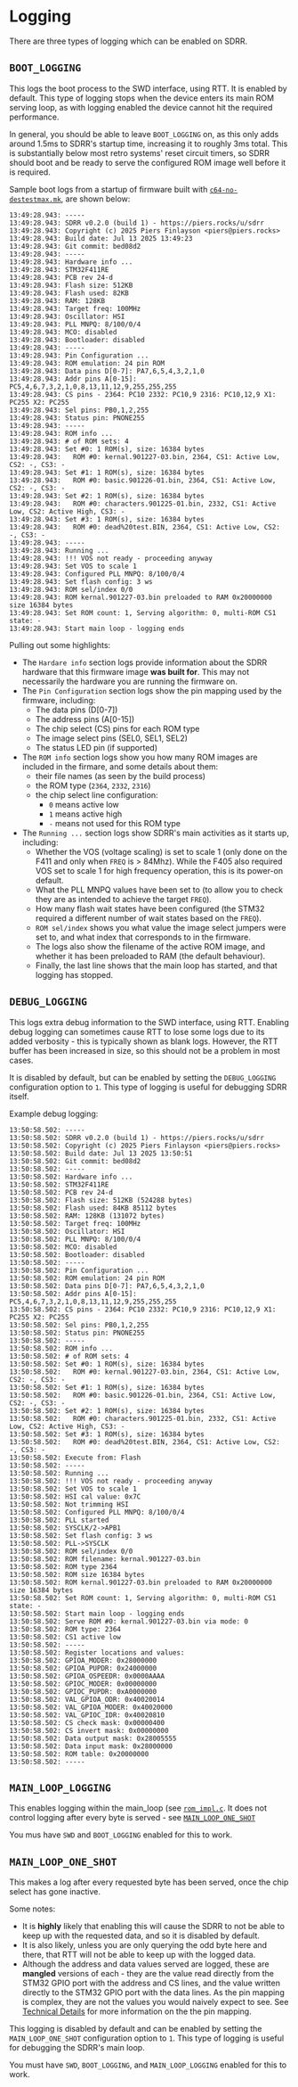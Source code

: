 # Logging

There are three types of logging which can be enabled on SDRR.

## `BOOT_LOGGING`

This logs the boot process to the SWD interface, using RTT.  It is enabled by default.  This type of logging stops when the device enters its main ROM serving loop, as with logging enabled the device cannot hit the required performance.

In general, you should be able to leave `BOOT_LOGGING` on, as this only adds around 1.5ms to SDRR's startup time, increasing it to roughly 3ms total.  This is substantially below most retro systems' reset circuit timers, so SDRR should boot and be ready to serve the configured ROM image well before it is required.

Sample boot logs from a startup of firmware built with [`c64-no-destestmax.mk`](/config/c64-no-destestmax.mk), are shown below:

```log
13:49:28.943: -----
13:49:28.943: SDRR v0.2.0 (build 1) - https://piers.rocks/u/sdrr
13:49:28.943: Copyright (c) 2025 Piers Finlayson <piers@piers.rocks>
13:49:28.943: Build date: Jul 13 2025 13:49:23
13:49:28.943: Git commit: bed08d2
13:49:28.943: -----
13:49:28.943: Hardware info ...
13:49:28.943: STM32F411RE
13:49:28.943: PCB rev 24-d
13:49:28.943: Flash size: 512KB
13:49:28.943: Flash used: 82KB
13:49:28.943: RAM: 128KB
13:49:28.943: Target freq: 100MHz
13:49:28.943: Oscillator: HSI
13:49:28.943: PLL MNPQ: 8/100/0/4
13:49:28.943: MCO: disabled
13:49:28.943: Bootloader: disabled
13:49:28.943: -----
13:49:28.943: Pin Configuration ...
13:49:28.943: ROM emulation: 24 pin ROM
13:49:28.943: Data pins D[0-7]: PA7,6,5,4,3,2,1,0
13:49:28.943: Addr pins A[0-15]: PC5,4,6,7,3,2,1,0,8,13,11,12,9,255,255,255
13:49:28.943: CS pins - 2364: PC10 2332: PC10,9 2316: PC10,12,9 X1: PC255 X2: PC255
13:49:28.943: Sel pins: PB0,1,2,255
13:49:28.943: Status pin: PNONE255
13:49:28.943: -----
13:49:28.943: ROM info ...
13:49:28.943: # of ROM sets: 4
13:49:28.943: Set #0: 1 ROM(s), size: 16384 bytes
13:49:28.943:   ROM #0: kernal.901227-03.bin, 2364, CS1: Active Low, CS2: -, CS3: -
13:49:28.943: Set #1: 1 ROM(s), size: 16384 bytes
13:49:28.943:   ROM #0: basic.901226-01.bin, 2364, CS1: Active Low, CS2: -, CS3: -
13:49:28.943: Set #2: 1 ROM(s), size: 16384 bytes
13:49:28.943:   ROM #0: characters.901225-01.bin, 2332, CS1: Active Low, CS2: Active High, CS3: -
13:49:28.943: Set #3: 1 ROM(s), size: 16384 bytes
13:49:28.943:   ROM #0: dead%20test.BIN, 2364, CS1: Active Low, CS2: -, CS3: -
13:49:28.943: -----
13:49:28.943: Running ...
13:49:28.943: !!! VOS not ready - proceeding anyway
13:49:28.943: Set VOS to scale 1
13:49:28.943: Configured PLL MNPQ: 8/100/0/4
13:49:28.943: Set flash config: 3 ws
13:49:28.943: ROM sel/index 0/0
13:49:28.943: ROM kernal.901227-03.bin preloaded to RAM 0x20000000 size 16384 bytes
13:49:28.943: Set ROM count: 1, Serving algorithm: 0, multi-ROM CS1 state: -
13:49:28.943: Start main loop - logging ends
```

Pulling out some highlights:

- The `Hardare info` section logs provide information about the SDRR hardware that this firmware image **was built for**.  This may not necessarily the hardware you are running the firmware on.
- The `Pin Configuration` section logs show the pin mapping used by the firmware, including:
  - The data pins (D[0-7])
  - The address pins (A[0-15])
  - The chip select (CS) pins for each ROM type
  - The image select pins (SEL0, SEL1, SEL2)
  - The status LED pin (if supported)
- The `ROM info` section logs show you how many ROM images are included in the firmare, and some details about them:
  - their file names (as seen by the build process)
  - the ROM type (`2364`, `2332`, `2316`)
  - the chip select line configuration:
    - `0` means active low
    - `1` means active high
    - `-` means not used for this ROM type
- The `Running ...` section logs show SDRR's main activities as it starts up, including:
  - Whether the VOS (voltage scaling) is set to scale 1 (only done on the F411 and only when `FREQ` is > 84Mhz).  While the F405 also required VOS set to scale 1 for high frequency operation, this is its power-on default.
  - What the PLL MNPQ values have been set to (to allow you to check they are as intended to achieve the target `FREQ`).
  - How many flash wait states have been configured (the STM32 required a different number of wait states based on the `FREQ`).
  - `ROM sel/index` shows you what value the image select jumpers were set to, and what index that corresponds to in the firmware.
  - The logs also show the filename of the active ROM image, and whether it has been preloaded to RAM (the default behaviour).
  - Finally, the last line shows that the main loop has started, and that logging has stopped.

## `DEBUG_LOGGING`

This logs extra debug information to the SWD interface, using RTT.  Enabling debug logging can sometimes cause RTT to lose some logs due to its added verbosity - this is typically shown as blank logs.  However, the RTT buffer has been increased in size, so this should not be a problem in most cases.

It is disabled by default, but can be enabled by setting the `DEBUG_LOGGING` configuration option to `1`.  This type of logging is useful for debugging SDRR itself.

Example debug logging:

```log
13:50:58.502: -----
13:50:58.502: SDRR v0.2.0 (build 1) - https://piers.rocks/u/sdrr
13:50:58.502: Copyright (c) 2025 Piers Finlayson <piers@piers.rocks>
13:50:58.502: Build date: Jul 13 2025 13:50:51
13:50:58.502: Git commit: bed08d2
13:50:58.502: -----
13:50:58.502: Hardware info ...
13:50:58.502: STM32F411RE
13:50:58.502: PCB rev 24-d
13:50:58.502: Flash size: 512KB (524288 bytes)
13:50:58.502: Flash used: 84KB 85112 bytes
13:50:58.502: RAM: 128KB (131072 bytes)
13:50:58.502: Target freq: 100MHz
13:50:58.502: Oscillator: HSI
13:50:58.502: PLL MNPQ: 8/100/0/4
13:50:58.502: MCO: disabled
13:50:58.502: Bootloader: disabled
13:50:58.502: -----
13:50:58.502: Pin Configuration ...
13:50:58.502: ROM emulation: 24 pin ROM
13:50:58.502: Data pins D[0-7]: PA7,6,5,4,3,2,1,0
13:50:58.502: Addr pins A[0-15]: PC5,4,6,7,3,2,1,0,8,13,11,12,9,255,255,255
13:50:58.502: CS pins - 2364: PC10 2332: PC10,9 2316: PC10,12,9 X1: PC255 X2: PC255
13:50:58.502: Sel pins: PB0,1,2,255
13:50:58.502: Status pin: PNONE255
13:50:58.502: -----
13:50:58.502: ROM info ...
13:50:58.502: # of ROM sets: 4
13:50:58.502: Set #0: 1 ROM(s), size: 16384 bytes
13:50:58.502:   ROM #0: kernal.901227-03.bin, 2364, CS1: Active Low, CS2: -, CS3: -
13:50:58.502: Set #1: 1 ROM(s), size: 16384 bytes
13:50:58.502:   ROM #0: basic.901226-01.bin, 2364, CS1: Active Low, CS2: -, CS3: -
13:50:58.502: Set #2: 1 ROM(s), size: 16384 bytes
13:50:58.502:   ROM #0: characters.901225-01.bin, 2332, CS1: Active Low, CS2: Active High, CS3: -
13:50:58.502: Set #3: 1 ROM(s), size: 16384 bytes
13:50:58.502:   ROM #0: dead%20test.BIN, 2364, CS1: Active Low, CS2: -, CS3: -
13:50:58.502: Execute from: Flash
13:50:58.502: -----
13:50:58.502: Running ...
13:50:58.502: !!! VOS not ready - proceeding anyway
13:50:58.502: Set VOS to scale 1
13:50:58.502: HSI cal value: 0x7C
13:50:58.502: Not trimming HSI
13:50:58.502: Configured PLL MNPQ: 8/100/0/4
13:50:58.502: PLL started
13:50:58.502: SYSCLK/2->APB1
13:50:58.502: Set flash config: 3 ws
13:50:58.502: PLL->SYSCLK
13:50:58.502: ROM sel/index 0/0
13:50:58.502: ROM filename: kernal.901227-03.bin
13:50:58.502: ROM type 2364
13:50:58.502: ROM size 16384 bytes
13:50:58.502: ROM kernal.901227-03.bin preloaded to RAM 0x20000000 size 16384 bytes
13:50:58.502: Set ROM count: 1, Serving algorithm: 0, multi-ROM CS1 state: -
13:50:58.502: Start main loop - logging ends
13:50:58.502: Serve ROM #0: kernal.901227-03.bin via mode: 0
13:50:58.502: ROM type: 2364
13:50:58.502: CS1 active low
13:50:58.502: -----
13:50:58.502: Register locations and values:
13:50:58.502: GPIOA_MODER: 0x28000000
13:50:58.502: GPIOA_PUPDR: 0x24000000
13:50:58.502: GPIOA_OSPEEDR: 0x0000AAAA
13:50:58.502: GPIOC_MODER: 0x00000000
13:50:58.502: GPIOC_PUPDR: 0xA0000000
13:50:58.502: VAL_GPIOA_ODR: 0x40020014
13:50:58.502: VAL_GPIOA_MODER: 0x40020000
13:50:58.502: VAL_GPIOC_IDR: 0x40020810
13:50:58.502: CS check mask: 0x00000400
13:50:58.502: CS invert mask: 0x00000000
13:50:58.502: Data output mask: 0x28005555
13:50:58.502: Data input mask: 0x28000000
13:50:58.502: ROM table: 0x20000000
13:50:58.502: -----
```

## `MAIN_LOOP_LOGGING`

This enables logging within the main_loop (see [`rom_impl.c`](/sdrr/src/rom_impl.c).  It does not control logging after every byte is served - see [`MAIN_LOOP_ONE_SHOT`](#main_loop_one_shot)

You mus have `SWD` and `BOOT_LOGGING` enabled for this to work.

## `MAIN_LOOP_ONE_SHOT`

This makes a log after every requested byte has been served, once the chip select has gone inactive.

Some notes:

- It is **highly** likely that enabling this will cause the SDRR to not be able to keep up with the requested data, and so it is disabled by default.
- It is also likely, unless you are only querying the odd byte here and there, that RTT will not be able to keep up with the logged data.
- Although the address and data values served are logged, these are **mangled** versions of each - they are the value read directly from the STM32 GPIO port with the address and CS lines, and the value written directly to the STM32 GPIO port with the data lines.  As the pin mapping is complex, they are not the values you would naively expect to see.  See [Technical Details](/docs/TECHNICAL-DETAILS.md) for more information on the the pin mapping.

This logging is disabled by default and can be enabled by setting the `MAIN_LOOP_ONE_SHOT` configuration option to `1`.  This type of logging is useful for debugging the SDRR's main loop.

You must have `SWD`, `BOOT_LOGGING`, and `MAIN_LOOP_LOGGING` enabled for this to work.
